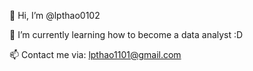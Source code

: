 👋 Hi, I’m @lpthao0102

🌱 I’m currently learning how to become a data analyst :D

📫 Contact me via: lpthao1101@gmail.com

<!---
lpthao0102/lpthao0102 is a ✨ special ✨ repository because its `README.md` (this file) appears on your GitHub profile.
You can click the Preview link to take a look at your changes.
--->
